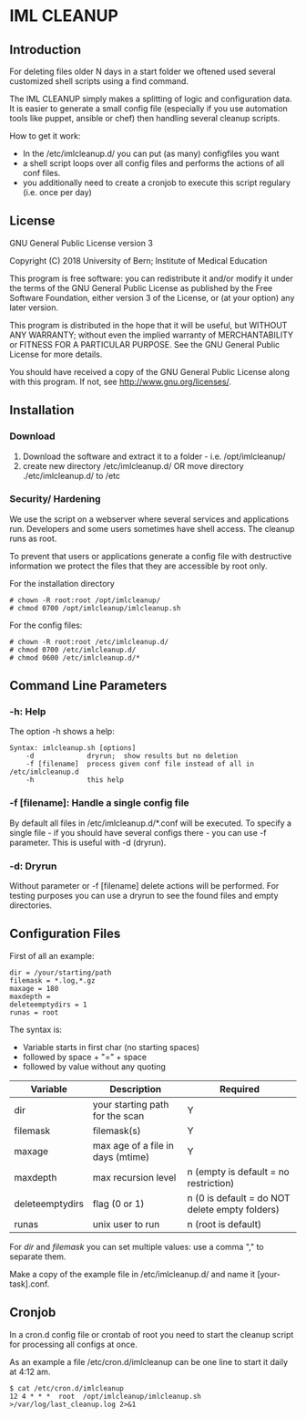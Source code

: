 

# IML CLEANUP #



## Introduction ##

For deleting files older N days in a start folder we oftened used several customized shell scripts using a find command.

The IML CLEANUP simply makes a splitting of logic and configuration data.
It is easier to generate a small config file (especially if you use automation tools like puppet, ansible or chef) then handling several cleanup scripts.

How to get it work:

* In the /etc/imlcleanup.d/ you can put (as many) configfiles you want
* a shell script loops over all config files and performs the actions of all conf files.
* you additionally need to create a cronjob to execute this script regulary (i.e. once per day)



## License ##

GNU General Public License version 3

Copyright (C) 2018  University of Bern; Institute of Medical Education

This program is free software: you can redistribute it and/or modify
it under the terms of the GNU General Public License as published by
the Free Software Foundation, either version 3 of the License, or
(at your option) any later version.

This program is distributed in the hope that it will be useful,
but WITHOUT ANY WARRANTY; without even the implied warranty of
MERCHANTABILITY or FITNESS FOR A PARTICULAR PURPOSE.  See the
GNU General Public License for more details.

You should have received a copy of the GNU General Public License
along with this program.  If not, see <http://www.gnu.org/licenses/>.

	

## Installation ##

### Download ###

1. Download the software and extract it to a folder - i.e. /opt/imlcleanup/
2. create new directory /etc/imlcleanup.d/ OR move directory ./etc/imlcleanup.d/ to /etc

### Security/ Hardening ###

We use the script on a webserver where several services and applications run. Developers and some users sometimes have shell access. The cleanup runs as root.

To prevent that users or applications generate a config file with destructive information we protect the files that they are accessible by root only.

For the installation directory

```shell
# chown -R root:root /opt/imlcleanup/
# chmod 0700 /opt/imlcleanup/imlcleanup.sh
```

For the config files:
```shell
# chown -R root:root /etc/imlcleanup.d/
# chmod 0700 /etc/imlcleanup.d/
# chmod 0600 /etc/imlcleanup.d/*
```



## Command Line Parameters ##

### -h: Help ##

The option -h shows a help:

```shell
Syntax: imlcleanup.sh [options]
    -d             dryrun;  show results but no deletion
    -f [filename]  process given conf file instead of all in /etc/imlcleanup.d
    -h             this help
```

### -f [filename]: Handle a single config file ##

By default all files in /etc/imlcleanup.d/*.conf will be executed.
To specify a single file - if you should have several configs there - you can use -f parameter.
This is useful with -d (dryrun).

### -d: Dryrun ##

Without parameter or -f [filename] delete actions will be performed.
For testing purposes you can use a dryrun to see the found files and empty directories.



## Configuration Files ##

First of all an example:

```
dir = /your/starting/path
filemask = *.log,*.gz
maxage = 180
maxdepth =
deleteemptydirs = 1
runas = root
```

The syntax is:
* Variable starts in first char (no starting spaces)
* followed by space + "=" + space
* followed by value without any quoting



| Variable        | Description                       | Required                                       |
| ---             | ---                               | ---                                            |
| dir             | your starting path for the scan   | Y                                              |
| filemask        | filemask(s)                       | Y                                              |
| maxage          | max age of a file in days (mtime) | Y                                              |
| maxdepth        | max recursion level               | n (empty is default = no restriction)          |
| deleteemptydirs | flag (0 or 1)                     | n (0 is default = do NOT delete empty folders) |
| runas           | unix user to run                  | n (root is default)                            |

For _dir_ and _filemask_ you can set multiple values: use a comma "," to separate them.

Make a copy of the example file in /etc/imlcleanup.d/ and name it [your-task].conf.




## Cronjob ##

In a cron.d config file or crontab of root you need to start the cleanup script for processing all configs at once.

As an example a file /etc/cron.d/imlcleanup can be one line to start it daily at 4:12 am.


```shell
$ cat /etc/cron.d/imlcleanup
12 4 * * *  root  /opt/imlcleanup/imlcleanup.sh >/var/log/last_cleanup.log 2>&1 
```
